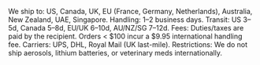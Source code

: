 We ship to: US, Canada, UK, EU (France, Germany, Netherlands), Australia, New Zealand, UAE, Singapore.
Handling: 1–2 business days.
Transit: US 3–5d, Canada 5–8d, EU/UK 6–10d, AU/NZ/SG 7–12d.
Fees: Duties/taxes are paid by the recipient. Orders < $100 incur a $9.95 international handling fee.
Carriers: UPS, DHL, Royal Mail (UK last-mile).
Restrictions: We do not ship aerosols, lithium batteries, or veterinary meds internationally.
